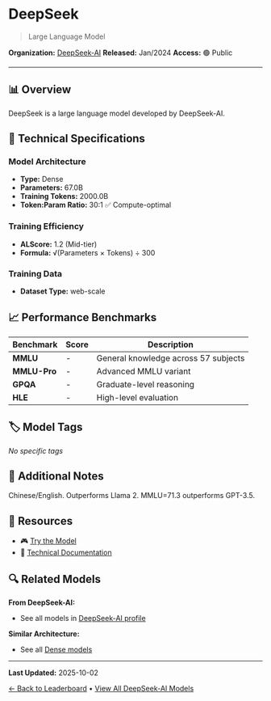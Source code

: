 # DeepSeek

> Large Language Model

**Organization:** [DeepSeek-AI](../../labs/deepseek-ai.md)
**Released:** Jan/2024
**Access:** 🟢 Public

---

## 📊 Overview

DeepSeek is a large language model developed by DeepSeek-AI.

## 🔧 Technical Specifications

### Model Architecture
- **Type:** Dense
- **Parameters:** 67.0B
- **Training Tokens:** 2000.0B
- **Token:Param Ratio:** 30:1 ✅ Compute-optimal

### Training Efficiency
- **ALScore:** 1.2 (Mid-tier)
- **Formula:** √(Parameters × Tokens) ÷ 300

### Training Data
- **Dataset Type:** web-scale

## 📈 Performance Benchmarks

| Benchmark | Score | Description |
|-----------|-------|-------------|
| **MMLU** | - | General knowledge across 57 subjects |
| **MMLU-Pro** | - | Advanced MMLU variant |
| **GPQA** | - | Graduate-level reasoning |
| **HLE** | - | High-level evaluation |

## 🏷️ Model Tags

_No specific tags_

## 📝 Additional Notes

Chinese/English. Outperforms Llama 2. MMLU=71.3 outperforms GPT-3.5.

## 🔗 Resources

- 🎮 [Try the Model](https://chat.deepseek.com/)
- 📄 [Technical Documentation](https://arxiv.org/abs/2401.02954)

## 🔍 Related Models

**From DeepSeek-AI:**
- See all models in [DeepSeek-AI profile](../../labs/deepseek-ai.md)

**Similar Architecture:**
- See all [Dense models](../../architectures/dense.md)

---

**Last Updated:** 2025-10-02

[← Back to Leaderboard](../../README.md) • [View All DeepSeek-AI Models](../../labs/deepseek-ai.md)
